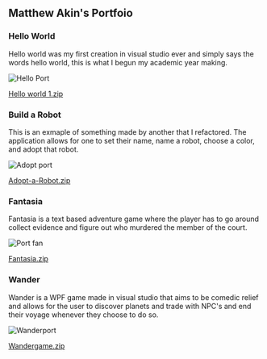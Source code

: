 ## Matthew Akin's Portfoio


### Hello World

Hello world was my first creation in visual studio ever and simply says the words hello world, this is what I begun my academic year making.


![Hello Port](https://user-images.githubusercontent.com/94121954/146585348-8f6c474d-72d6-4fcd-a265-69864c88a38e.jpg)



[Hello world 1.zip](https://github.com/Makin215/Makin215.github.io/files/7736835/Hello.world.1.zip)


### Build a Robot

This is an exmaple of something made by another that I refactored. The application allows for one to set their name, name a robot, choose a color, and adopt that robot.


![Adopt port](https://user-images.githubusercontent.com/94121954/146587297-9d936176-aebd-4460-b90f-1d7406d22629.jpg)


[Adopt-a-Robot.zip](https://github.com/Makin215/Makin215.github.io/files/7736903/Adopt-a-Robot.zip)








### Fantasia

Fantasia is a text based adventure game where the player has to go around collect evidence and figure out who murdered the member of the court.

![Port fan](https://user-images.githubusercontent.com/94121954/146581897-99142257-2d1d-40d2-9023-febfa5fda70f.jpg)


[Fantasia.zip](https://github.com/Makin215/Makin215.github.io/files/7736639/Fantasia.zip)


### Wander

Wander is a WPF game made in visual studio that aims to be comedic relief and allows for the user to discover planets and trade with NPC's and end their voyage whenever they choose to do so.

![Wanderport](https://user-images.githubusercontent.com/94121954/146585621-98d7c894-fbf8-4ed1-8044-8f611c366673.jpg)

[Wandergame.zip](https://github.com/Makin215/Makin215.github.io/files/7736848/Wandergame.zip)




